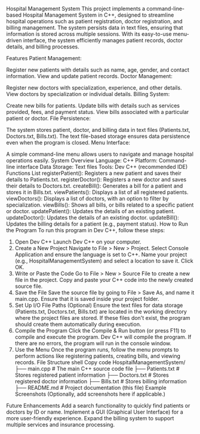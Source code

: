 Hospital Management System
This project implements a command-line-based Hospital Management System in C++, designed to streamline hospital operations such as patient registration, doctor registration, and billing management. The system persists data in text files, ensuring that information is stored across multiple sessions. With its easy-to-use menu-driven interface, the system efficiently manages patient records, doctor details, and billing processes.

Features
Patient Management:

Register new patients with details such as name, age, gender, and contact information.
View and update patient records.
Doctor Management:

Register new doctors with specialization, experience, and other details.
View doctors by specialization or individual details.
Billing System:

Create new bills for patients.
Update bills with details such as services provided, fees, and payment status.
View bills associated with a particular patient or doctor.
File Persistence:

The system stores patient, doctor, and billing data in text files (Patients.txt, Doctors.txt, Bills.txt).
The text file-based storage ensures data persistence even when the program is closed.
Menu Interface:

A simple command-line menu allows users to navigate and manage hospital operations easily.
System Overview
Language: C++
Platform: Command-line interface
Data Storage: Text files
Tools: Dev C++ (recommended IDE)
Functions List
registerPatient(): Registers a new patient and saves their details to Patients.txt.
registerDoctor(): Registers a new doctor and saves their details to Doctors.txt.
createBill(): Generates a bill for a patient and stores it in Bills.txt.
viewPatients(): Displays a list of all registered patients.
viewDoctors(): Displays a list of doctors, with an option to filter by specialization.
viewBills(): Shows all bills, or bills related to a specific patient or doctor.
updatePatient(): Updates the details of an existing patient.
updateDoctor(): Updates the details of an existing doctor.
updateBill(): Updates the billing details for a patient (e.g., payment status).
How to Run the Program
To run this program in Dev C++, follow these steps:

1. Open Dev C++
Launch Dev C++ on your computer.
2. Create a New Project
Navigate to File > New > Project.
Select Console Application and ensure the language is set to C++.
Name your project (e.g., HospitalManagementSystem) and select a location to save it.
Click OK.
3. Write or Paste the Code
Go to File > New > Source File to create a new file in the project.
Copy and paste your C++ code into the newly created source file.
4. Save the File
Save the source file by going to File > Save As, and name it main.cpp.
Ensure that it is saved inside your project folder.
5. Set Up I/O File Paths (Optional)
Ensure the text files for data storage (Patients.txt, Doctors.txt, Bills.txt) are located in the working directory where the project files are stored.
If these files don't exist, the program should create them automatically during execution.
6. Compile the Program
Click the Compile & Run button (or press F11) to compile and execute the program.
Dev C++ will compile the program. If there are no errors, the program will run in the console window.
7. Use the Menu
Once the program runs, follow the menu prompts to perform actions like registering patients, creating bills, and viewing records.
File Structure
shell
Copy code
HospitalManagementSystem/
├── main.cpp           # The main C++ source code file
├── Patients.txt       # Stores registered patient information
├── Doctors.txt        # Stores registered doctor information
├── Bills.txt          # Stores billing information
├── README.md          # Project documentation (this file)
Example Screenshots
(Optionally, add screenshots here if applicable.)

Future Enhancements
Add a search functionality to quickly find patients or doctors by ID or name.
Implement a GUI (Graphical User Interface) for a more user-friendly experience.
Expand the billing system to support multiple services and insurance processing.
